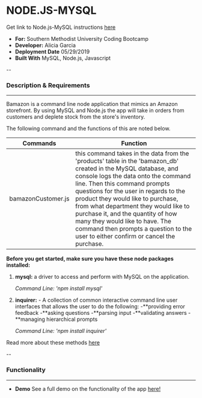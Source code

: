 # NODE.JS-MYSQL

Get link to Node.js-MySQL instructions [here](https://docs.google.com/document/d/1hjZSPAScGAiXoclKfoBkG__yCQsQOuGTvxihoyPcbo8/edit?usp=sharing)

- **For:** Southern Methodist University Coding Bootcamp
- **Developer:** Alicia Garcia
- **Deployment Date** 05/29/2019
- **Built With** MySQL, Node.js, Javascript

--

### Description & Requirements
---
Bamazon is a command line node application that mimics an Amazon storefront.  By using MySQL and Node.js the app will take in orders from customers and deplete stock from the store's inventory. 

The following command and the functions of this are noted below.

Commands | Function
---------|---------
bamazonCustomer.js  | this command takes in the data from the 'products' table in the 'bamazon_db' created in the MySQL database, and console logs the data onto the command line.  Then this command prompts questions for the user in regards to the  product they would like to purchase, from what department they would like to purchase it, and the quantity of how many they would like to have.  The command then prompts a question to the user to either confirm or cancel the purchase.

**Before you get started, make sure you have these node packages installed:**
1. **mysql:** a driver to access and perform with MySQL on the application.

     *Command Line: 'npm install mysql'*


2. **inquirer:** - A collection of common interactive command line user interfaces that allows the user to do the following: 
-**providing error feedback
-**asking questions
-**parsing input
-**validating answers
-**managing hierarchical prompts

     *Command Line: 'npm install inquirer'*


Read more about these methods [here](https://www.npmjs.com/)

--

### Functionality

---

- **Demo**
See a full demo on the functionality of the app [here!](https://drive.google.com/file/d/14MC43IXHcc3D34KR3lCJHArRizCkm_as/view)